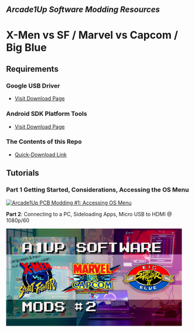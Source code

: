 ## *Arcade1Up Software Modding Resources*
# X-Men vs SF / Marvel vs Capcom / Big Blue


## Requirements

### Google USB Driver
- [Visit Download Page](https://developer.android.com/studio/run/win-usb)

### Android SDK Platform Tools
- [Visit Download Page](https://developer.android.com/studio/releases/platform-tools)


### The Contents of this Repo
- [Quick-Download Link](https://github.com/thecodealwayswins/xvs-mvc-bb-a1up/archive/refs/heads/main.zip)

## Tutorials

### **Part 1** Getting Started, Considerations, Accessing the OS Menu

[![Arcade1Up PCB Modding #1: Accessing OS Menu](https://img.youtube.com/vi/TldfdO_AGUI/0.jpg)](https://www.youtube.com/watch?v=TldfdO_AGUI)


**Part 2**: Connecting to a PC, Sideloading Apps, Micro USB to HDMI @ 1080p/60

[![Arcade1Up PCB Modding #2: Connecting to PC, Sideloading Apps, HDMI Out](./doc/img/a1up-software-mods-2.png)](https://youtu.be/I9OJyUnSFI)
